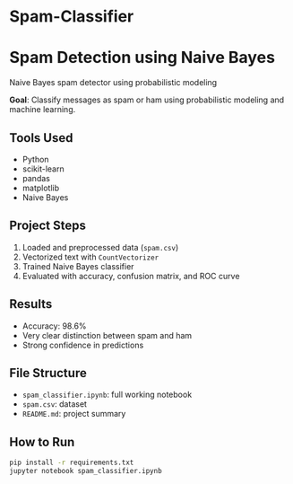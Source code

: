 # Spam-Classifier

# Spam Detection using Naive Bayes
Naive Bayes spam detector using probabilistic modeling

**Goal**: Classify messages as spam or ham using probabilistic modeling and machine learning.

## Tools Used
- Python
- scikit-learn
- pandas
- matplotlib
- Naive Bayes

## Project Steps
1. Loaded and preprocessed data (`spam.csv`)
2. Vectorized text with `CountVectorizer`
3. Trained Naive Bayes classifier
4. Evaluated with accuracy, confusion matrix, and ROC curve


## Results
- Accuracy: 98.6%
- Very clear distinction between spam and ham
- Strong confidence in predictions

## File Structure
- `spam_classifier.ipynb`: full working notebook
- `spam.csv`: dataset
- `README.md`: project summary

## How to Run
```bash
pip install -r requirements.txt
jupyter notebook spam_classifier.ipynb
